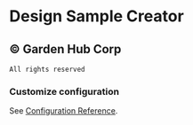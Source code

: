 # Design Sample Creator
## © Garden Hub Corp 
``` All rights reserved ```

### Customize configuration
See [Configuration Reference](https://cli.vuejs.org/config/).
